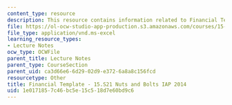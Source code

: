 ```yaml
---
content_type: resource
description: This resource contains information related to Financial Template.
file: https://ol-ocw-studio-app-production.s3.amazonaws.com/courses/15-s21-nuts-and-bolts-of-business-plans-january-iap-2014/1e0171857c46bc5e15c518d7e60bd9c6_MIT15_S21IAP14_FnclTemp13.xls
file_type: application/vnd.ms-excel
learning_resource_types:
- Lecture Notes
ocw_type: OCWFile
parent_title: Lecture Notes
parent_type: CourseSection
parent_uid: ca3d66e6-6d29-02d9-e372-6a8a8c156fcd
resourcetype: Other
title: Financial Template - 15.S21 Nuts and Bolts IAP 2014
uid: 1e017185-7c46-bc5e-15c5-18d7e60bd9c6
---
```


